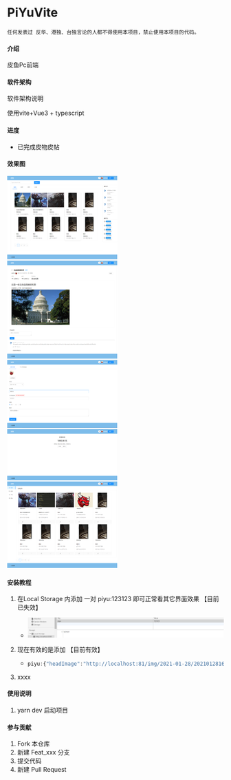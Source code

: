 # PiYuVite

`任何发表过 反华、港独、台独言论的人都不得使用本项目，禁止使用本项目的代码。`



#### 介绍

皮鱼Pc前端

#### 软件架构
软件架构说明

使用vite+Vue3 + typescript

#### 进度

* 已完成皮物皮帖

#### 效果图

<img src="README.assets/1612095030699.png" alt="1612095030699" style="zoom:25%;" />

<img src="README.assets/1612095204867.png" alt="1612095204867" style="zoom:25%;" />

<img src="README.assets/1611993962368.png" alt="1611993962368" style="zoom:25%;" />

<img src="README.assets/1611994005370.png" alt="1611994005370" style="zoom: 25%;" />

<img src="README.assets/1611994058245.png" alt="1611994058245" style="zoom:25%;" />


#### 安装教程

1.  在Local Storage 内添加 一对 piyu:123123 即可正常看其它界面效果 【目前已失效】
    
    * ![1611570559026](README.assets/1611570559026.png)
    
2. 现在有效的是添加 【目前有效】

   * ```js
     piyu:{"headImage":"http://localhost:81/img/2021-01-28/20210128163815295598afdd6d49ff905bf7cb8bdc3595.jpg","username":"pipihao","token":"eyJ0eXAiOiJKV1QiLCJhbGciOiJIUzI1NiJ9.eyJleHAiOjE2MTI0NDIzNzcsInVzZXJJZCI6IjEwMDA2IiwidXNlcm5hbWUiOiJwaXBpaGFvIn0.28t7Qw72EmaRzoT-tdgkzXKP1Vl1nckJD-ZaChdrJQ8"}
     ```

3. xxxx

#### 使用说明

1.  yarn dev 启动项目

#### 参与贡献

1.  Fork 本仓库
2.  新建 Feat_xxx 分支
3.  提交代码
4.  新建 Pull Request
